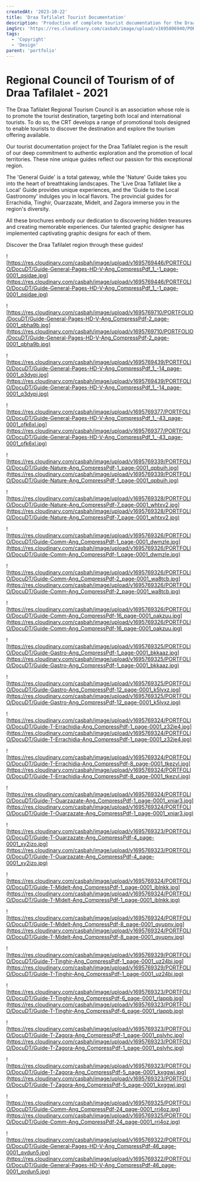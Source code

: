 ```yaml
---
createdAt: '2023-10-22'
title: 'Draa Tafilalet Tourist Documentation'
description: 'Production of complete tourist documentation for the Draa Tafilalet region. This collection includes a general tourist guide, five detailed provincial guides and three thematic guides, offering a rich and diverse exploration of this magnificent region.'
imgSrc: 'https://res.cloudinary.com/casbah/image/upload/v1695806940/PORTFOLIO/DocuDT/AJ100078_1_xfube1.jpg'
tags:
  - 'Copyright'
  - 'Design'
parent: 'portfolio'
---
```


# Regional Council of Tourism of of Draa Tafilalet - 2021

The Draa Tafilalet Regional Tourism Council is an association whose role is to promote the tourist destination, targeting both local and international tourists. To do so, the CRT develops a range of promotional tools designed to enable tourists to discover the destination and explore the tourism offering available.

Our tourist documentation project for the Draa Tafilalet region is the result of our deep commitment to authentic exploration and the promotion of local territories. These nine unique guides reflect our passion for this exceptional region.

The 'General Guide' is a total gateway, while the 'Nature' Guide takes you into the heart of breathtaking landscapes. The 'Live Draa Tafilalet like a Local' Guide provides unique experiences, and the 'Guide to the Local Gastronomy' indulges you in local flavors.
The provincial guides for Errachidia, Tinghir, Ouarzazate, Midelt, and Zagora immerse you in the region's diversity.

All these brochures embody our dedication to discovering hidden treasures and creating memorable experiences.
Our talented graphic designer has implemented captivating graphic designs for each of them.

Discover the Draa Tafilalet region through these guides!

![https://res.cloudinary.com/casbah/image/upload/v1695769446/PORTFOLIO/DocuDT/Guide-General-Pages-HD-V-Ang_CompressPdf_1_-1_page-0001_qsjdae.jpg](https://res.cloudinary.com/casbah/image/upload/v1695769446/PORTFOLIO/DocuDT/Guide-General-Pages-HD-V-Ang_CompressPdf_1_-1_page-0001_qsjdae.jpg)

![https://res.cloudinary.com/casbah/image/upload/v1695769710/PORTFOLIO/DocuDT/Guide-General-Pages-HD-V-Ang_CompressPdf-2_page-0001_qbha9b.jpg](https://res.cloudinary.com/casbah/image/upload/v1695769710/PORTFOLIO/DocuDT/Guide-General-Pages-HD-V-Ang_CompressPdf-2_page-0001_qbha9b.jpg)

![https://res.cloudinary.com/casbah/image/upload/v1695769439/PORTFOLIO/DocuDT/Guide-General-Pages-HD-V-Ang_CompressPdf_1_-14_page-0001_q3dypj.jpg](https://res.cloudinary.com/casbah/image/upload/v1695769439/PORTFOLIO/DocuDT/Guide-General-Pages-HD-V-Ang_CompressPdf_1_-14_page-0001_q3dypj.jpg)

![https://res.cloudinary.com/casbah/image/upload/v1695769377/PORTFOLIO/DocuDT/Guide-General-Pages-HD-V-Ang_CompressPdf_1_-43_page-0001_ofk6xl.jpg](https://res.cloudinary.com/casbah/image/upload/v1695769377/PORTFOLIO/DocuDT/Guide-General-Pages-HD-V-Ang_CompressPdf_1_-43_page-0001_ofk6xl.jpg)

![https://res.cloudinary.com/casbah/image/upload/v1695769339/PORTFOLIO/DocuDT/Guide-Nature-Ang_CompressPdf-1_page-0001_qpbuih.jpg](https://res.cloudinary.com/casbah/image/upload/v1695769339/PORTFOLIO/DocuDT/Guide-Nature-Ang_CompressPdf-1_page-0001_qpbuih.jpg)

![https://res.cloudinary.com/casbah/image/upload/v1695769328/PORTFOLIO/DocuDT/Guide-Nature-Ang_CompressPdf-7_page-0001_whtxv2.jpg](https://res.cloudinary.com/casbah/image/upload/v1695769328/PORTFOLIO/DocuDT/Guide-Nature-Ang_CompressPdf-7_page-0001_whtxv2.jpg)

![https://res.cloudinary.com/casbah/image/upload/v1695769326/PORTFOLIO/DocuDT/Guide-Comm-Ang_CompressPdf-1_page-0001_dwmzle.jpg](https://res.cloudinary.com/casbah/image/upload/v1695769326/PORTFOLIO/DocuDT/Guide-Comm-Ang_CompressPdf-1_page-0001_dwmzle.jpg)

![https://res.cloudinary.com/casbah/image/upload/v1695769326/PORTFOLIO/DocuDT/Guide-Comm-Ang_CompressPdf-2_page-0001_wa8tcb.jpg](https://res.cloudinary.com/casbah/image/upload/v1695769326/PORTFOLIO/DocuDT/Guide-Comm-Ang_CompressPdf-2_page-0001_wa8tcb.jpg)

![https://res.cloudinary.com/casbah/image/upload/v1695769326/PORTFOLIO/DocuDT/Guide-Comm-Ang_CompressPdf-16_page-0001_oakzuu.jpg](https://res.cloudinary.com/casbah/image/upload/v1695769326/PORTFOLIO/DocuDT/Guide-Comm-Ang_CompressPdf-16_page-0001_oakzuu.jpg)

![https://res.cloudinary.com/casbah/image/upload/v1695769325/PORTFOLIO/DocuDT/Guide-Gastro-Ang_CompressPdf-1_page-0001_bkkaaz.jpg](https://res.cloudinary.com/casbah/image/upload/v1695769325/PORTFOLIO/DocuDT/Guide-Gastro-Ang_CompressPdf-1_page-0001_bkkaaz.jpg)

![https://res.cloudinary.com/casbah/image/upload/v1695769325/PORTFOLIO/DocuDT/Guide-Gastro-Ang_CompressPdf-12_page-0001_k5lvxz.jpg](https://res.cloudinary.com/casbah/image/upload/v1695769325/PORTFOLIO/DocuDT/Guide-Gastro-Ang_CompressPdf-12_page-0001_k5lvxz.jpg)

![https://res.cloudinary.com/casbah/image/upload/v1695769324/PORTFOLIO/DocuDT/Guide-T-Errachidia-Ang_CompressPdf-1_page-0001_z32je4.jpg](https://res.cloudinary.com/casbah/image/upload/v1695769324/PORTFOLIO/DocuDT/Guide-T-Errachidia-Ang_CompressPdf-1_page-0001_z32je4.jpg)

![https://res.cloudinary.com/casbah/image/upload/v1695769324/PORTFOLIO/DocuDT/Guide-T-Errachidia-Ang_CompressPdf-8_page-0001_tkezvl.jpg](https://res.cloudinary.com/casbah/image/upload/v1695769324/PORTFOLIO/DocuDT/Guide-T-Errachidia-Ang_CompressPdf-8_page-0001_tkezvl.jpg)

![https://res.cloudinary.com/casbah/image/upload/v1695769324/PORTFOLIO/DocuDT/Guide-T-Ouarzazate-Ang_CompressPdf-1_page-0001_xniar3.jpg](https://res.cloudinary.com/casbah/image/upload/v1695769324/PORTFOLIO/DocuDT/Guide-T-Ouarzazate-Ang_CompressPdf-1_page-0001_xniar3.jpg)

![https://res.cloudinary.com/casbah/image/upload/v1695769323/PORTFOLIO/DocuDT/Guide-T-Ouarzazate-Ang_CompressPdf-4_page-0001_xy2jzo.jpg](https://res.cloudinary.com/casbah/image/upload/v1695769323/PORTFOLIO/DocuDT/Guide-T-Ouarzazate-Ang_CompressPdf-4_page-0001_xy2jzo.jpg)

![https://res.cloudinary.com/casbah/image/upload/v1695769324/PORTFOLIO/DocuDT/Guide-T-Midelt-Ang_CompressPdf-1_page-0001_iblnkk.jpg](https://res.cloudinary.com/casbah/image/upload/v1695769324/PORTFOLIO/DocuDT/Guide-T-Midelt-Ang_CompressPdf-1_page-0001_iblnkk.jpg)

![https://res.cloudinary.com/casbah/image/upload/v1695769324/PORTFOLIO/DocuDT/Guide-T-Midelt-Ang_CompressPdf-8_page-0001_qyupnv.jpg](https://res.cloudinary.com/casbah/image/upload/v1695769324/PORTFOLIO/DocuDT/Guide-T-Midelt-Ang_CompressPdf-8_page-0001_qyupnv.jpg)

![https://res.cloudinary.com/casbah/image/upload/v1695769329/PORTFOLIO/DocuDT/Guide-T-Tinghir-Ang_CompressPdf-1_page-0001_uz24bi.jpg](https://res.cloudinary.com/casbah/image/upload/v1695769329/PORTFOLIO/DocuDT/Guide-T-Tinghir-Ang_CompressPdf-1_page-0001_uz24bi.jpg)

![https://res.cloudinary.com/casbah/image/upload/v1695769323/PORTFOLIO/DocuDT/Guide-T-Tinghir-Ang_CompressPdf-6_page-0001_rlappb.jpg](https://res.cloudinary.com/casbah/image/upload/v1695769323/PORTFOLIO/DocuDT/Guide-T-Tinghir-Ang_CompressPdf-6_page-0001_rlappb.jpg)

![https://res.cloudinary.com/casbah/image/upload/v1695769323/PORTFOLIO/DocuDT/Guide-T-Zagora-Ang_CompressPdf-1_page-0001_pslvhc.jpg](https://res.cloudinary.com/casbah/image/upload/v1695769323/PORTFOLIO/DocuDT/Guide-T-Zagora-Ang_CompressPdf-1_page-0001_pslvhc.jpg)

![https://res.cloudinary.com/casbah/image/upload/v1695769323/PORTFOLIO/DocuDT/Guide-T-Zagora-Ang_CompressPdf-5_page-0001_kxggwj.jpg](https://res.cloudinary.com/casbah/image/upload/v1695769323/PORTFOLIO/DocuDT/Guide-T-Zagora-Ang_CompressPdf-5_page-0001_kxggwj.jpg)

![https://res.cloudinary.com/casbah/image/upload/v1695769325/PORTFOLIO/DocuDT/Guide-Comm-Ang_CompressPdf-24_page-0001_rrj4oz.jpg](https://res.cloudinary.com/casbah/image/upload/v1695769325/PORTFOLIO/DocuDT/Guide-Comm-Ang_CompressPdf-24_page-0001_rrj4oz.jpg)

![https://res.cloudinary.com/casbah/image/upload/v1695769322/PORTFOLIO/DocuDT/Guide-General-Pages-HD-V-Ang_CompressPdf-46_page-0001_qvdun5.jpg](https://res.cloudinary.com/casbah/image/upload/v1695769322/PORTFOLIO/DocuDT/Guide-General-Pages-HD-V-Ang_CompressPdf-46_page-0001_qvdun5.jpg)
